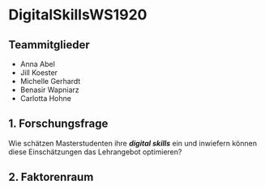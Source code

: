 # DigitalSkillsWS1920

## Teammitglieder
- Anna Abel 
- Jill Koester 
- Michelle Gerhardt 
- Benasir Wapniarz 
- Carlotta Hohne 


## 1. Forschungsfrage
Wie schätzen Masterstudenten ihre **_digital skills_** ein und inwiefern können diese Einschätzungen das Lehrangebot optimieren?

## 2. Faktorenraum

